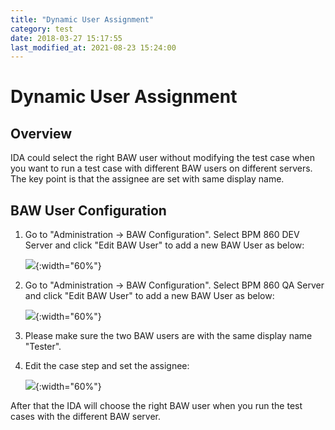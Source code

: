 ```yaml
---
title: "Dynamic User Assignment"
category: test
date: 2018-03-27 15:17:55
last_modified_at: 2021-08-23 15:24:00
---
```


# Dynamic User Assignment


## Overview

IDA could select the right BAW user without modifying the test case when you want to run a test case with different BAW users on different servers. The key point is that the assignee are set with same display name.


## BAW User Configuration

1. Go to "Administration -> BAW Configuration". Select BPM 860 DEV Server and click "Edit BAW User" to add a new BAW User as below:  

    ![][bpm_user_dev]{:width="60%"}

2. Go to "Administration -> BAW Configuration". Select BPM 860 QA Server and click "Edit BAW User" to add a new BAW User as below:  

    ![][bpm_user_qa]{:width="60%"}

3. Please make sure the two BAW users are with the same display name "Tester".

4. Edit the case step and set the assignee:

    ![][bpm_user_assignee]{:width="60%"}

[bpm_user_dev]: ../images/test/bpm_user_dev.png  
[bpm_user_qa]: ../images/test/bpm_user_qa.png  
[bpm_user_assignee]: ../images/test/bpm_user_assignee.png


After that the IDA will choose the right BAW user when you run the test cases with the different BAW server.


